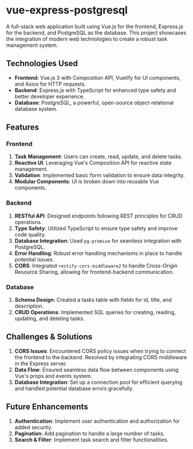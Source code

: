 # vue-express-postgresql

A full-stack web application built using Vue.js for the frontend, Express.js for the backend, and PostgreSQL as the database. This project showcases the integration of modern web technologies to create a robust task management system.

## Technologies Used

- **Frontend**: Vue.js 3 with Composition API, Vuetify for UI components, and Axios for HTTP requests.
- **Backend**: Express.js with TypeScript for enhanced type safety and better developer experience.
- **Database**: PostgreSQL, a powerful, open-source object-relational database system.

## Features

### Frontend

1. **Task Management**: Users can create, read, update, and delete tasks.
2. **Reactive UI**: Leveraging Vue's Composition API for reactive state management.
3. **Validation**: Implemented basic form validation to ensure data integrity.
4. **Modular Components**: UI is broken down into reusable Vue components.

### Backend

1. **RESTful API**: Designed endpoints following REST principles for CRUD operations.
2. **Type Safety**: Utilized TypeScript to ensure type safety and improve code quality.
3. **Database Integration**: Used `pg-promise` for seamless integration with PostgreSQL.
4. **Error Handling**: Robust error handling mechanisms in place to handle potential issues.
5. **CORS**: Integrated `restify-cors-middleware2` to handle Cross-Origin Resource Sharing, allowing for frontend-backend communication.

### Database

1. **Schema Design**: Created a tasks table with fields for id, title, and description.
2. **CRUD Operations**: Implemented SQL queries for creating, reading, updating, and deleting tasks.

## Challenges & Solutions

1. **CORS Issues**: Encountered CORS policy issues when trying to connect the frontend to the backend. Resolved by integrating CORS middleware in the Express server.
2. **Data Flow**: Ensured seamless data flow between components using Vue's props and events system.
3. **Database Integration**: Set up a connection pool for efficient querying and handled potential database errors gracefully.

## Future Enhancements

1. **Authentication**: Implement user authentication and authorization for added security.
2. **Pagination**: Add pagination to handle a large number of tasks.
3. **Search & Filter**: Implement task search and filter functionalities.
